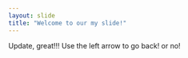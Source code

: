 ```yaml
---
layout: slide
title: "Welcome to our my slide!"
---
```

Update, great!!!
Use the left arrow to go back! or no!
